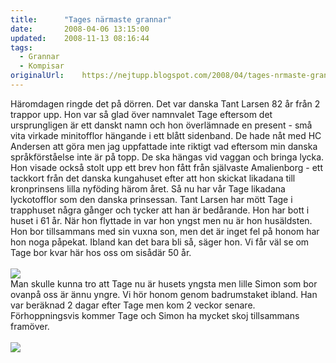 ```yaml
---
title:		"Tages närmaste grannar"
date:		2008-04-06 13:15:00
updated:	2008-11-13 08:16:44
tags: 
  - Grannar
  - Kompisar	
originalUrl:	https://nejtupp.blogspot.com/2008/04/tages-nrmaste-grannar.html
---
```


Häromdagen ringde det på dörren. Det var danska Tant Larsen 82 år från 2 trappor upp. Hon var så glad över namnvalet Tage eftersom det ursprungligen är ett danskt namn och hon överlämnade en present - små vita virkade minitofflor hängande i ett blått sidenband. De hade nåt med HC Andersen att göra men jag uppfattade inte riktigt vad eftersom min danska språkförståelse inte är på topp. De ska hängas vid vaggan och bringa lycka. Hon visade också stolt upp ett brev hon fått från självaste Amalienborg - ett tackkort från det danska kungahuset efter att hon skickat likadana till kronprinsens lilla nyföding härom året. Så nu har vår Tage likadana lyckotofflor som den danska prinsessan. Tant Larsen har mött Tage i trapphuset några gånger och tycker att han är bedårande. Hon har bott i huset i 61 år. När hon flyttade in var hon yngst men nu är hon husäldsten. Hon bor tillsammans med sin vuxna son, men det är inget fel på honom har hon noga påpekat. Ibland kan det bara bli så, säger hon. Vi får väl se om Tage bor kvar här hos oss om sisådär 50 år.<br><br><img src="../../../../img/_MG_0836_1024pix.jpg"><br>Man skulle kunna tro att Tage nu är husets yngsta men lille Simon som bor ovanpå oss är ännu yngre. Vi hör honom genom badrumstaket ibland. Han var beräknad 2 dagar efter Tage men kom 2 veckor senare. Förhoppningsvis kommer Tage och Simon ha mycket skoj tillsammans framöver.<br><br><img src="../../../../img/_MG_0820_1024pix.jpg">
<!-- no comments on this post -->